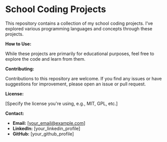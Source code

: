 # School Coding Projects

This repository contains a collection of my school coding projects. I've explored various programming languages and concepts through these projects.

**How to Use:**

While these projects are primarily for educational purposes, feel free to explore the code and learn from them.

**Contributing:**

Contributions to this repository are welcome. If you find any issues or have suggestions for improvement, please open an issue or pull request.

**License:**

[Specify the license you're using, e.g., MIT, GPL, etc.]

**Contact:**

* **Email:** [your_email@example.com]
* **LinkedIn:** [your_linkedin_profile]
* **GitHub:** [your_github_profile]
